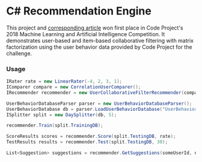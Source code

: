 # C# Recommendation Engine

This project and [corresponding article](https://www.codeproject.com/Articles/1232150/Building-an-Article-Recommendation-Engine) won first place in Code Project's 2018 Machine Learning and Artificial Intelligence Competition.
It demonstrates user-based and item-based collaborative filtering with matrix factorization using
the user behavior data provided by Code Project for the challenge.

### Usage

```C#
IRater rate = new LinearRater(-4, 2, 3, 1);
IComparer compare = new CorrelationUserComparer();
IRecommender recommender = new UserCollaborativeFilterRecommender(compare, rate, 50);

UserBehaviorDatabaseParser parser = new UserBehaviorDatabaseParser();
UserBehaviorDatabase db = parser.LoadUserBehaviorDatabase("UserBehavior.txt");
ISplitter split = new DaySplitter(db, 5);

recommender.Train(split.TrainingDB);

ScoreResults scores = recommender.Score(split.TestingDB, rate);
TestResults results = recommender.Test(split.TestingDB, 30);

List<Suggestion> suggestions = recommender.GetSuggestions(someUserId, numberOfRecommendations);
```
